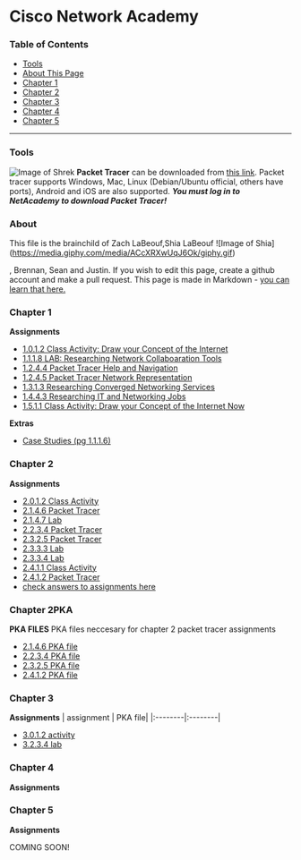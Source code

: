 Cisco Network Academy
===============
### Table of Contents
* [Tools](#tools)
* [About This Page](#about)
* [Chapter 1](#chapter1)
* [Chapter 2](#chapter2)
* [Chapter 3](#chapter3)
* [Chapter 4](#chapter4)
* [Chapter 5](#chapter5)

------------------------

### <a name="tools"></a>Tools
![Image of Shrek](http://vignette4.wikia.nocookie.net/shrek/images/8/87/Shrek_fierce.jpg/revision/latest?cb=20100604223615)
**Packet Tracer** can be downloaded from [this link](https://www.netacad.com/group/offerings/packet-tracer). Packet tracer supports Windows, Mac, Linux (Debian/Ubuntu official, others have ports), Android and iOS are also supported. ***You must log in to NetAcademy to download Packet Tracer!***

### <a name="about"></a>About

This file is the brainchild of Zach LaBeouf,Shia LaBeouf 
![Image of Shia] (https://media.giphy.com/media/ACcXRXwUqJ6Ok/giphy.gif)

, Brennan, Sean and Justin. If you wish to edit this page, create a github account and make a pull request. This page is made in Markdown - [you can learn that here.](https://github.com/adam-p/markdown-here/wiki/Markdown-Cheatsheet)

### <a name="chapter1"></a>Chapter 1

**Assignments**

* [1.0.1.2 Class Activity: Draw your Concept of the Internet](https://static-course-assets.s3.amazonaws.com/ITN51/en/course/files/1.0.1.2%20Class%20Activity%20-%20Draw%20Your%20Concept%20of%20the%20Internet.pdf)
* [1.1.1.8 LAB: Researching Network Collaboaration Tools](https://static-course-assets.s3.amazonaws.com/ITN51/en/course/files/1.1.1.8%20Lab%20-%20Researching%20Network%20Collaboration%20Tools.pdf)
* [1.2.4.4 Packet Tracer Help and Navigation](https://static-course-assets.s3.amazonaws.com/ITN51/en/course/files/1.2.4.4%20Packet%20Tracer%20-%20Help%20and%20Navigation%20Tips.pdf)
* [1.2.4.5 Packet Tracer Network Representation](https://static-course-assets.s3.amazonaws.com/ITN51/en/course/files/1.2.4.5%20Packet%20Tracer%20-%20Network%20Representation.pdf)
* [1.3.1.3 Researching Converged Networking Services](https://static-course-assets.s3.amazonaws.com/ITN51/en/course/files/1.3.1.3%20Lab%20-%20Researching%20Converged%20Network%20Services.pdf)
* [1.4.4.3 Researching IT and Networking Jobs](https://static-course-assets.s3.amazonaws.com/ITN51/en/course/files/1.4.4.3%20Lab%20-%20Researching%20IT%20and%20Networking%20Job%20Opportunities.pdf)
* [1.5.1.1 Class Activity: Draw your Concept of the Internet Now](https://static-course-assets.s3.amazonaws.com/ITN51/en/course/files/1.5.1.1%20Class%20Activity%20-%20Draw%20Your%20Concept%20of%20the%20Internet%20Now.pdf)


**Extras**

* [Case Studies (pg 1.1.1.6)](http://www.cisco.com/web/about/success-stories/index.html)


### <a name="chapter2"></a>Chapter 2
**Assignments**

* [2.0.1.2 Class Activity](https://static-course-assets.s3.amazonaws.com/ITN51/en/course/files/2.0.1.2%20Class%20Activity%20-%20It%20is%20Just%20an%20Operating%20System.pdf)
* [2.1.4.6 Packet Tracer](https://static-course-assets.s3.amazonaws.com/ITN51/en/course/files/2.1.4.6%20Packet%20Tracer%20-%20Navigating%20the%20IOS.pdf)
* [2.1.4.7 Lab ](https://static-course-assets.s3.amazonaws.com/ITN51/en/course/files/2.1.4.7%20Lab%20-%20Establishing%20a%20Console%20Session%20with%20Tera%20Term.pdf)
* [2.2.3.4 Packet Tracer](https://static-course-assets.s3.amazonaws.com/ITN51/en/course/files/2.2.3.4%20Packet%20Tracer%20-%20Configuring%20Initial%20Switch%20Settings.pdf)
* [2.3.2.5 Packet Tracer](https://static-course-assets.s3.amazonaws.com/ITN51/en/course/files/2.3.2.5%20Packet%20Tracer%20-%20Implementing%20Basic%20Connectivity.pdf)
* [2.3.3.3 Lab](https://static-course-assets.s3.amazonaws.com/ITN51/en/course/files/2.3.3.3%20Lab%20-%20Building%20a%20Simple%20Network.pdf)
* [2.3.3.4 Lab](https://static-course-assets.s3.amazonaws.com/ITN51/en/course/files/2.3.3.4%20Lab%20-%20Configuring%20a%20Switch%20Management%20Address.pdf)
* [2.4.1.1 Class Activity](https://static-course-assets.s3.amazonaws.com/ITN51/en/course/files/2.4.1.1%20Class%20Activity%20-%20Tutor%20me!.pdf)
* [2.4.1.2 Packet Tracer](https://static-course-assets.s3.amazonaws.com/ITN51/en/course/files/2.4.1.2%20Packet%20Tracer%20-%20Skills%20Integration%20Challenge.pdf)
* [check answers to assignments here](https://sites.google.com/site/kristenscomputerscience/cisco-networking/network-models)


### <a name="chapter2PKA"></a>Chapter 2PKA
**PKA FILES**
PKA files neccesary for chapter 2 packet tracer assignments 
* [2.1.4.6 PKA file](https://static-course-assets.s3.amazonaws.com/ITN51/en/course/files/2.1.4.6%20Packet%20Tracer%20-%20Navigating%20the%20IOS.pka)
* [2.2.3.4 PKA file](https://static-course-assets.s3.amazonaws.com/ITN51/en/course/files/2.2.3.4%20Packet%20Tracer%20-%20Configuring%20Initial%20Switch%20Settings.pka)
* [2.3.2.5 PKA file](https://static-course-assets.s3.amazonaws.com/ITN51/en/course/files/2.3.2.5%20Packet%20Tracer%20-%20Implementing%20Basic%20Connectivity.pka)
* [2.4.1.2 PKA file](https://static-course-assets.s3.amazonaws.com/ITN51/en/course/files/2.4.1.2%20Packet%20Tracer%20-%20Skills%20Integration%20Challenge.pka)

### <a name="chapter3"></a>Chapter 3
**Assignments**
| assignment | PKA file|
|:--------|:--------|
* [3.0.1.2 activity](https://static-course-assets.s3.amazonaws.com/ITN51/en/course/files/3.0.1.2%20Class%20Activity%20-%20Designing%20a%20Communications%20System.pdf)
* [3.2.3.4 lab](https://static-course-assets.s3.amazonaws.com/ITN51/en/course/files/3.2.3.4%20Lab%20-%20Researching%20Networking%20Standards.pdf)

### <a name="chapter4"></a>Chapter 4
**Assignments**

### <a name="chapter5"></a>Chapter 5
**Assignments**

COMING SOON!
